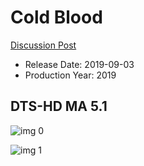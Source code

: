 # Cold Blood

[Discussion Post](https://www.avsforum.com/threads/bass-eq-for-filtered-movies.2995212/post-58489956)

* Release Date: 2019-09-03
* Production Year: 2019

## DTS-HD MA 5.1

![img 0](https://i.imgur.com/15IfhTG.jpg)

![img 1](https://i.imgur.com/tTWciNf.png)

